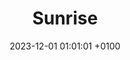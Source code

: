 ---
title: Sunrise
date: 2023-12-01 01:01:01 +0100
draft: false
tags: [Travel, mountains, 2023]
summary_photos_count: 5
---